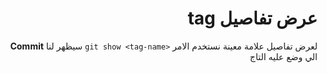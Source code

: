# <div dir=rtl>عرض تفاصيل tag</div>


<div  dir=rtl>
	لعرض تفاصيل علامة معينة نستخدم الامر <code dir="ltr">git show &lttag-name&gt</code> سيظهر لنا <b>Commit</b> الي وضع عليه التاج
</div>
